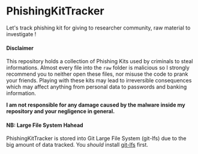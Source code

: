 # PhishingKitTracker
Let's track phishing kit for giving to researcher community, raw material to investigate !

#### Disclaimer
This repository holds a collection of Phishing Kits used by criminals to steal informations. Almost every file into the `raw` folder is malicious so I strongly recommend you to neither open these files, nor misuse the code to prank your friends. Playing with these kits may lead to irreversible consequences which may affect anything from personal data to passwords and banking information.

**I am not responsible for any damage caused by the malware inside my repository and your negligence in general.**

#### NB: Large File System Hahead
PhishingKitTracker is stored into Git Large File System (git-lfs) due to the big amount of data tracked. You *should* install [git-lfs](https://git-lfs.github.com/) first. 
